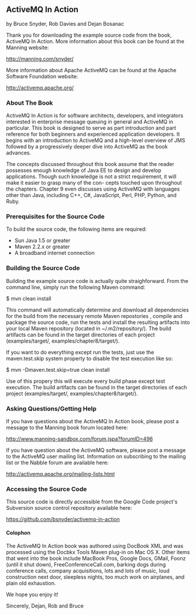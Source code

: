 ## ActiveMQ In Action 
  by Bruce Snyder, Rob Davies and Dejan Bosanac 

Thank you for downloading the example source code from the book, ActiveMQ In
Action. More information about this book can be found at the Manning 
website:  

http://manning.com/snyder/ 

More information about Apache ActiveMQ can be found at the Apache Software
Foundation website: 

http://activemq.apache.org/


### About The Book
ActiveMQ In Action is for software architects, developers, and integrators
interested in enterprise message queuing in general and ActiveMQ in
particular. This book is designed to serve as part introduction and part
reference for both beginners and experienced application developers. It begins
with an introduction to ActiveMQ and a high-level overview of JMS followed by
a progressively deeper dive into ActiveMQ as the book advances.

The concepts discussed throughout this book assume that the reader possesses
enough knowledge of Java EE to design and develop applications. Though such
knowledge is not a strict requirement, it will make it easier to grasp many of
the con- cepts touched upon throughout the chapters. Chapter 9 even discusses
using ActiveMQ with languages other than Java, including C++, C#, JavaScript,
Perl, PHP, Python, and Ruby.


### Prerequisites for the Source Code
To build the source code, the following items are required: 

* Sun Java 1.5 or greater 
* Maven 2.2.x or greater 
* A broadband internet connection 


### Building the Source Code 
Building the example source code is actually quite straighforward. From the
command line, simply run the following Maven command: 

  $ mvn clean install 

This command will automatically determine and download all dependencies for
the build from the necessary remote Maven repostories , compile and package 
the source code, run the tests and install the resulting artifacts into your
local Maven repository (located in ~/.m2/repository/). The build artifacts can
be found in the target directories of each project (examples/target/,
examples/chapter8/target/). 

If you want to do everything except run the tests, just use the
maven.test.skip system property to disable the test execution like so: 

  $ mvn -Dmaven.test.skip=true clean install

Use of this propery this will execute every build phase except test execution.
The build artifacts can be found in the target directories of each project
(examples/target/, examples/chapter8/target/). 


### Asking Questions/Getting Help
If you have questions about the ActiveMQ In Action book, please post a message
to the Manning book forum located here: 

http://www.manning-sandbox.com/forum.jspa?forumID=496

If you have question about the ActiveMQ software, please post a message to the
ActiveMQ user mailing list. Information on subscribing to the mailing list or
the Nabble forum are available here: 

http://activemq.apache.org/mailing-lists.html


### Accessing the Source Code
This source code is directly accessible from the Google Code project's
Subversion source control repository available here: 

  https://github.com/bsnyder/activemq-in-action


#### Colophon 
The ActiveMQ In Action book was authored using DocBook XML and was processed
using the Docbkx Tools Maven plug-in on Mac OS X. Other items that went into
the book include MacBook Pros, Google Docs, GMail, Foonz (until it shut down),
FreeConferenceCall.com, barking dogs during conference calls, company
acquisitions, lots and lots of music, loud construction next door, sleepless
nights, too much work on airplanes, and plain old exhaustion.

We hope you enjoy it! 

Sincerely, 
    Dejan, Rob and Bruce 
